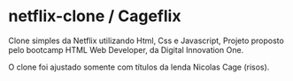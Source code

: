# netflix-clone / Cageflix
Clone simples da Netflix utilizando Html, Css e Javascript, Projeto proposto pelo bootcamp HTML Web Developer, da Digital Innovation One.

O clone foi ajustado somente com títulos da lenda Nicolas Cage (risos).
